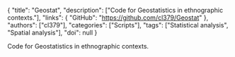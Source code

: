 {
  "title": "Geostat",
  "description": ["Code for Geostatistics in ethnographic contexts."],
  "links": {
    "GitHub": "https://github.com/cl379/Geostat"
  },
  "authors": ["cl379"],
  "categories": ["Scripts"],
  "tags": ["Statistical analysis", "Spatial analysis"],
  "doi": null
}

<!-- Generated by csv2md.R – do not edit by hand -->

Code for Geostatistics in ethnographic contexts.